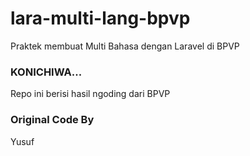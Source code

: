 # lara-multi-lang-bpvp
Praktek membuat Multi Bahasa dengan Laravel di BPVP

### KONICHIWA...

Repo ini berisi hasil ngoding dari BPVP

### Original Code By
Yusuf
